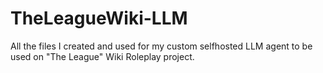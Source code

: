 # TheLeagueWiki-LLM
All the files I created and used for my custom selfhosted LLM agent to be used on "The League" Wiki Roleplay project.
